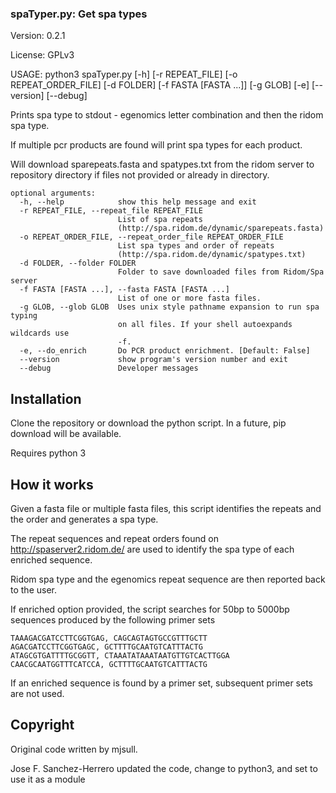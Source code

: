 ### spaTyper.py: Get spa types


Version: 0.2.1

License: GPLv3

USAGE: python3 spaTyper.py [-h] [-r REPEAT_FILE] [-o REPEAT_ORDER_FILE] [-d FOLDER]
                   [-f FASTA [FASTA ...]] [-g GLOB] [-e] [--version] [--debug]

Prints spa type to stdout - egenomics letter combination and then the ridom spa type.

If multiple pcr products are found will print spa types for each product.

Will download sparepeats.fasta and spatypes.txt from the ridom server to repository directory if files not provided or already in directory.
```
optional arguments:
  -h, --help            show this help message and exit
  -r REPEAT_FILE, --repeat_file REPEAT_FILE
                        List of spa repeats
                        (http://spa.ridom.de/dynamic/sparepeats.fasta)
  -o REPEAT_ORDER_FILE, --repeat_order_file REPEAT_ORDER_FILE
                        List spa types and order of repeats
                        (http://spa.ridom.de/dynamic/spatypes.txt)
  -d FOLDER, --folder FOLDER
                        Folder to save downloaded files from Ridom/Spa server
  -f FASTA [FASTA ...], --fasta FASTA [FASTA ...]
                        List of one or more fasta files.
  -g GLOB, --glob GLOB  Uses unix style pathname expansion to run spa typing
                        on all files. If your shell autoexpands wildcards use
                        -f.
  -e, --do_enrich       Do PCR product enrichment. [Default: False]
  --version             show program's version number and exit
  --debug               Developer messages

```

## Installation
Clone the repository or download the python script. In a future, pip download will be available. 

Requires python 3

## How it works

Given a fasta file or multiple fasta files, this script identifies the repeats and the order and generates a 
spa type.

The repeat sequences and repeat orders found on http://spaserver2.ridom.de/ are used to identify the spa type of each enriched sequence.

Ridom spa type and the egenomics repeat sequence are then reported back to the user.

If enriched option provided, the script searches for 50bp to 5000bp sequences produced by the following primer sets
```
TAAAGACGATCCTTCGGTGAG, CAGCAGTAGTGCCGTTTGCTT
AGACGATCCTTCGGTGAGC, GCTTTTGCAATGTCATTTACTG
ATAGCGTGATTTTGCGGTT, CTAAATATAAATAATGTTGTCACTTGGA
CAACGCAATGGTTTCATCCA, GCTTTTGCAATGTCATTTACTG
```

If an enriched sequence is found by a primer set, subsequent primer sets are not used.


## Copyright
Original code written by mjsull.

Jose F. Sanchez-Herrero updated the code, change to python3, and set to use it as a module
